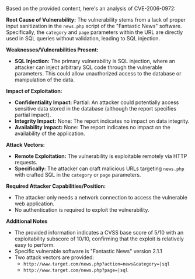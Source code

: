 Based on the provided content, here's an analysis of CVE-2006-0972:

**Root Cause of Vulnerability:**
The vulnerability stems from a lack of proper input sanitization in the `news.php` script of the "Fantastic News" software. Specifically, the `category` and `page` parameters within the URL are directly used in SQL queries without validation, leading to SQL injection.

**Weaknesses/Vulnerabilities Present:**
- **SQL Injection:** The primary vulnerability is SQL injection, where an attacker can inject arbitrary SQL code through the vulnerable parameters. This could allow unauthorized access to the database or manipulation of the data.

**Impact of Exploitation:**
- **Confidentiality Impact:** Partial: An attacker could potentially access sensitive data stored in the database (although the report specifies partial impact).
- **Integrity Impact:** None: The report indicates no impact on data integrity.
- **Availability Impact:** None: The report indicates no impact on the availability of the application.

**Attack Vectors:**
- **Remote Exploitation:** The vulnerability is exploitable remotely via HTTP requests.
- **Specifically:** The attacker can craft malicious URLs targeting `news.php` with crafted SQL in the `category` or `page` parameters.

**Required Attacker Capabilities/Position:**
- The attacker only needs a network connection to access the vulnerable web application.
- No authentication is required to exploit the vulnerability.

**Additional Notes**
- The provided information indicates a CVSS base score of 5/10 with an exploitability subscore of 10/10, confirming that the exploit is relatively easy to perform.
- Specific vulnerable software is "Fantastic News" version 2.1.1
- Two attack vectors are provided:
   -  `http://www.target.com/news.php?action=news&category=|sql`
    - `http://www.target.com/news.php?page=|sql`